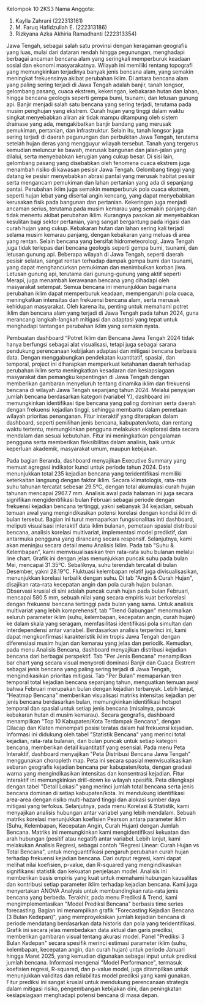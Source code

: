 Kelompok 10
2KS3
Nama Anggota:
1. Kaylla Zahrani (222313161)
2. M. Faruq Hafidzullah E. (222313186)
3. Rizkyana Azka Akhiria Ramadhanti (222313354)




Jawa Tengah, sebagai salah satu provinsi dengan keragaman geografis yang luas, mulai dari dataran rendah hingga pegunungan, menghadapi berbagai ancaman bencana alam yang seringkali memperburuk keadaan sosial dan ekonomi masyarakatnya. 
Wilayah ini memiliki rentang topografi yang memungkinkan terjadinya banyak jenis bencana alam, yang semakin meningkat frekuensinya akibat perubahan iklim. Di antara bencana alam yang paling sering terjadi di Jawa Tengah adalah banjir, 
tanah longsor, gelombang pasang, cuaca ekstrem, kekeringan, kebakaran hutan dan lahan, hingga bencana geologis seperti gempa bumi, tsunami, dan letusan gunung api.
Banjir menjadi salah satu bencana yang sering terjadi, terutama pada musim penghujan yang ekstrem. Curah hujan yang tinggi dalam waktu singkat menyebabkan aliran air tidak mampu ditampung oleh sistem drainase yang ada, mengakibatkan 
banjir bandang yang merusak pemukiman, pertanian, dan infrastruktur. Selain itu, tanah longsor juga sering terjadi di daerah pegunungan dan perbukitan Jawa Tengah, terutama setelah hujan deras yang mengguyur wilayah tersebut. 
Tanah yang tergerus kemudian meluncur ke bawah, merusak bangunan dan jalan-jalan yang dilalui, serta menyebabkan kerugian yang cukup besar.
Di sisi lain, gelombang pasang yang disebabkan oleh fenomena cuaca ekstrem juga menambah risiko di kawasan pesisir Jawa Tengah. Gelombang tinggi yang datang ke pesisir menyebabkan abrasi pantai yang merusak habitat pesisir serta mengancam 
pemukiman dan lahan pertanian yang ada di sepanjang pantai. Perubahan iklim juga semakin memperburuk pola cuaca ekstrem, seperti hujan lebat yang disertai angin kencang, yang dapat menyebabkan kerusakan fisik pada bangunan dan pertanian.
Kekeringan juga menjadi ancaman serius, terutama pada musim kemarau yang semakin panjang dan tidak menentu akibat perubahan iklim. Kurangnya pasokan air menyebabkan kesulitan bagi sektor pertanian, yang sangat bergantung pada irigasi dan 
curah hujan yang cukup. Kebakaran hutan dan lahan sering kali terjadi selama musim kemarau panjang, dengan kebakaran yang meluas di area yang rentan. Selain bencana yang bersifat hidrometeorologi, Jawa Tengah juga tidak terlepas dari bencana 
geologis seperti gempa bumi, tsunami, dan letusan gunung api. Beberapa wilayah di Jawa Tengah, seperti daerah pesisir selatan, sangat rentan terhadap dampak gempa bumi dan tsunami, yang dapat menghancurkan pemukiman dan menimbulkan korban jiwa. 
Letusan gunung api, terutama dari gunung-gunung yang aktif seperti Merapi, juga menambah kerawanan bencana yang dihadapi oleh masyarakat setempat.
Semua bencana ini menunjukkan bagaimana perubahan iklim dapat memperburuk keadaan, mempengaruhi pola cuaca, meningkatkan intensitas dan frekuensi bencana alam, serta merusak kehidupan masyarakat. Oleh karena itu, penting untuk memahami potret iklim 
dan bencana alam yang terjadi di Jawa Tengah pada tahun 2024, guna merancang langkah-langkah mitigasi dan adaptasi yang tepat untuk menghadapi tantangan perubahan iklim yang semakin nyata.

Pembuatan dashboard “Potret Iklim dan Bencana Jawa Tengah 2024 tidak hanya berfungsi sebagai alat visualisasi, tetapi juga sebagai sarana pendukung perencanaan kebijakan adaptasi dan mitigasi bencana berbasis data. Dengan menggabungkan pendekatan kuantitatif, 
spasial, dan temporal, project ini diharapkan memperkuat ketahanan daerah terhadap perubahan iklim serta meningkatkan kesadaran dan kesiapsiagaan masyarakat dan pemangku kepentingan di Jawa Tengah dengan memberikan gambaran menyeluruh tentang dinamika iklim dan 
frekuensi bencana di wilayah Jawa Tengah sepanjang tahun 2024. Melalui penyajian jumlah bencana berdasarkan kategori (variabel Y), dashboard ini memungkinkan identifikasi tipe bencana yang paling dominan serta daerah dengan frekuensi kejadian tinggi, 
sehingga membantu dalam pemetaan wilayah prioritas penanganan.
Fitur interaktif yang diterapkan dalam dashboard, seperti pemilihan jenis bencana, kabupaten/kota, dan rentang waktu tertentu, memungkinkan pengguna melakukan eksplorasi data secara mendalam dan sesuai kebutuhan. Fitur ini meningkatkan pengalaman pengguna serta 
memberikan fleksibilitas dalam analisis, baik untuk keperluan akademik, masyarakat umum, maupun kebijakan.

Pada bagian Beranda, dashboard menyajikan Executive Summary yang memuat agregasi indikator kunci untuk periode tahun 2024. Data menunjukkan total 235 kejadian bencana yang teridentifikasi memiliki keterkaitan langsung dengan faktor iklim. Secara klimatologis, rata-rata suhu tahunan tercatat sebesar 29.5°C, dengan total akumulasi curah hujan tahunan mencapai 2967.7 mm. Analisis awal pada halaman ini juga secara signifikan mengidentifikasi bulan Februari sebagai periode dengan frekuensi kejadian bencana tertinggi, yakni sebanyak 34 kejadian, sebuah temuan awal yang mengindikasikan potensi korelasi dengan kondisi iklim di bulan tersebut. Bagian ini turut memaparkan fungsionalitas inti dashboard, meliputi visualisasi interaktif data iklim bulanan, pemetaan spasial distribusi bencana, analisis korelasi multivariat, implementasi model prediktif, dan antarmuka pengguna yang dirancang secara responsif.
Selanjutnya, kami akan meninjau secara detail menu Analisis Iklim. Pada tab "Suhu & Kelembapan", kami memvisualisasikan tren rata-rata suhu bulanan melalui line chart. Grafik ini dengan jelas menunjukkan puncak suhu pada bulan Mei, mencapai 31.35°C. Sebaliknya, suhu terendah tercatat di bulan Desember, yakni 28.19°C. Fluktuasi kelembapan relatif juga divisualisasikan, menunjukkan korelasi terbalik dengan suhu. Di tab "Angin & Curah Hujan", disajikan rata-rata kecepatan angin dan pola curah hujan bulanan. Observasi krusial di sini adalah puncak curah hujan pada bulan Februari, mencapai 580.5 mm, sebuah nilai yang secara empiris kuat berkorelasi dengan frekuensi bencana tertinggi pada bulan yang sama. Untuk analisis multivariat yang lebih komprehensif, tab "Trend Gabungan" menormalkan seluruh parameter iklim (suhu, kelembapan, kecepatan angin, curah hujan) ke dalam skala yang seragam, memfasilitasi identifikasi pola simultan dan interdependensi antar variabel. Berdasarkan analisis terperinci ini, kami dapat mengkonfirmasi karakteristik iklim tropis Jawa Tengah dengan diferensiasi musim hujan dan kemarau yang jelas dan periodik.
Kemudian, pada menu Analisis Bencana, dashboard menyajikan distribusi kejadian bencana dari berbagai perspektif. Tab "Per Jenis Bencana" menampilkan bar chart yang secara visual menyoroti dominasi Banjir dan Cuaca Ekstrem sebagai jenis bencana yang paling sering terjadi di Jawa Tengah, mengindikasikan prioritas mitigasi. Tab "Per Bulan" memaparkan tren temporal total kejadian bencana sepanjang tahun, menguatkan temuan awal bahwa Februari merupakan bulan dengan kejadian terbanyak. Lebih lanjut, "Heatmap Bencana" memberikan visualisasi matriks intensitas kejadian per jenis bencana berdasarkan bulan, memungkinkan identifikasi hotspot temporal dan spasial untuk setiap jenis bencana (misalnya, puncak kebakaran hutan di musim kemarau). Secara geografis, dashboard menampilkan "Top 10 Kabupaten/Kota Terdampak Bencana", dengan Cilacap dan Klaten menempati posisi teratas dalam hal frekuensi kejadian. Informasi ini didukung oleh tabel "Statistik Bencana" yang merinci total kejadian, rata-rata bulanan, dan bulan puncak untuk setiap kategori bencana, memberikan detail kuantitatif yang esensial.
Pada menu Peta Interaktif, dashboard menyajikan "Peta Distribusi Bencana Jawa Tengah" menggunakan choropleth map. Peta ini secara spasial memvisualisasikan sebaran geografis kejadian bencana per kabupaten/kota, dengan gradasi warna yang mengindikasikan intensitas dan konsentrasi kejadian. Fitur interaktif ini memungkinkan drill-down ke wilayah spesifik. Peta dilengkapi dengan tabel "Detail Lokasi" yang merinci jumlah total bencana serta jenis bencana dominan di setiap kabupaten/kota. Ini mendukung identifikasi area-area dengan risiko multi-hazard tinggi dan alokasi sumber daya mitigasi yang terfokus.
Selanjutnya, pada menu Korelasi & Statistik, kami menyajikan analisis hubungan antar variabel yang lebih mendalam. Sebuah matriks korelasi menunjukkan koefisien Pearson antara parameter iklim (Suhu, Kelembapan, Kecepatan Angin, Curah Hujan) dengan Jumlah Bencana. Matriks ini memungkinkan kami mengidentifikasi kekuatan dan arah hubungan (positif atau negatif) antar variabel. Lebih lanjut, kami melakukan Analisis Regresi, sebagai contoh "Regresi Linear: Curah Hujan vs Total Bencana", untuk menguantifikasi pengaruh perubahan curah hujan terhadap frekuensi kejadian bencana. Dari output regresi, kami dapat melihat nilai koefisien, p-value, dan R-squared yang mengindikasikan signifikansi statistik dan kekuatan penjelasan model. Analisis ini memberikan basis empiris yang kuat untuk memahami hubungan kausalitas dan kontribusi setiap parameter iklim terhadap kejadian bencana. Kami juga menyertakan ANOVA Analysis untuk membandingkan rata-rata jenis bencana yang berbeda.
Terakhir, pada menu Prediksi & Trend, kami mengimplementasikan "Model Prediksi Bencana" berbasis time series forecasting. Bagian ini menampilkan grafik "Forecasting Kejadian Bencana (3 Bulan Kedepan)", yang memproyeksikan jumlah kejadian bencana di periode mendatang berdasarkan data historis dan pola yang teridentifikasi. Grafik ini secara jelas membedakan data aktual dan garis prediksi, memberikan gambaran visual tentang akurasi model. Panel "Prediksi 3 Bulan Kedepan" secara spesifik merinci estimasi parameter iklim (suhu, kelembapan, kecepatan angin, dan curah hujan) untuk periode Januari hingga Maret 2025, yang kemudian digunakan sebagai input untuk prediksi jumlah bencana. Informasi mengenai "Model Performance", termasuk koefisien regresi, R-squared, dan p-value model, juga ditampilkan untuk menunjukkan validitas dan reliabilitas model prediksi yang kami gunakan. Fitur prediksi ini sangat krusial untuk mendukung perencanaan strategis dalam mitigasi risiko, pengembangan kebijakan dini, dan peningkatan kesiapsiagaan menghadapi potensi bencana di masa depan.


